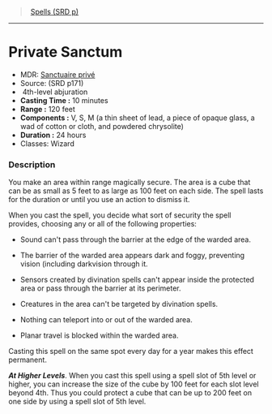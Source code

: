 ﻿---
!SpellItem
Family: SpellVO
Name: Private Sanctum
AltName: '[Sanctuaire privé](hd_spells_sanctuaire_prive.md)'
Type: abjuration
Level: 4
CastingTime: 10 minutes
Range: 120 feet
Components: V, S, M (a thin sheet of lead, a piece of opaque glass, a wad of cotton or cloth, and powdered chrysolite)
Duration: 24 hours
Classes: Wizard
Source: (SRD p171)
Id: spells_vo.md#private-sanctum
ParentLink: spells_vo.md#spells-srd-p
ParentName: Spells (SRD p)
NameLevel: 1
Attributes: {}
AttributesDictionary: >+
  {}

---
> [Spells (SRD p)](srd_spells.md)

---

# Private Sanctum

- MDR: [Sanctuaire privé](hd_spells_sanctuaire_prive.md)
- Source: (SRD p171)
-  4th-level abjuration
- **Casting Time :** 10 minutes
- **Range :** 120 feet
- **Components :** V, S, M (a thin sheet of lead, a piece of opaque glass, a wad of cotton or cloth, and powdered chrysolite)
- **Duration :** 24 hours
- Classes: Wizard

### Description

You make an area within range magically secure. The area is a cube that can be as small as 5 feet to as large as 100 feet on each side. The spell lasts for the duration or until you use an action to dismiss it.

When you cast the spell, you decide what sort of security the spell provides, choosing any or all of the following properties:

* Sound can't pass through the barrier at the edge of the warded area.

* The barrier of the warded area appears dark and foggy, preventing vision (including darkvision through it.

* Sensors created by divination spells can't appear inside the protected area or pass through the barrier at its perimeter.

* Creatures in the area can't be targeted by divination spells.

* Nothing can teleport into or out of the warded area.

* Planar travel is blocked within the warded area.

Casting this spell on the same spot every day for a year makes this effect permanent.

**_At Higher Levels_**. When you cast this spell using a spell slot of 5th level or higher, you can increase the size of the cube by 100 feet for each slot level beyond 4th. Thus you could protect a cube that can be up to 200 feet on one side by using a spell slot of 5th level.

